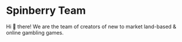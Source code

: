 # Spinberry Team

Hi 👋 there! We are the team of creators of new to market land-based & online gambling games.
